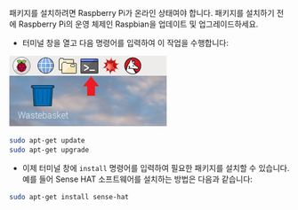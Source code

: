 패키지를 설치하려면 Raspberry Pi가 온라인 상태여야 합니다. 패키지를 설치하기 전에 Raspberry Pi의 운영 체제인 Raspbian을 업데이트 및 업그레이드하세요.

+ 터미널 창을 열고 다음 명령어를 입력하여 이 작업을 수행합니다:

![터미널 열기](images/terminal.png)

```bash
sudo apt-get update
sudo apt-get upgrade
```

+ 이제 터미널 창에 `install` 명령어를 입력하여 필요한 패키지를 설치할 수 있습니다. 예를 들어 Sense HAT 소프트웨어를 설치하는 방법은 다음과 같습니다:

```bash
sudo apt-get install sense-hat
```
